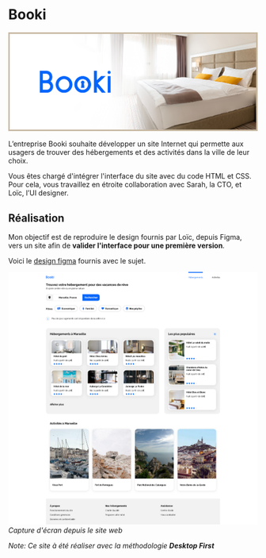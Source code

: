 # Booki

![](./images/readme/Booki.png)

L’entreprise Booki souhaite développer un site Internet qui permette aux usagers de trouver des hébergements et des activités dans la ville de leur choix.

Vous êtes chargé d'intégrer l'interface du site avec du code HTML et CSS. Pour cela, vous travaillez en étroite collaboration avec Sarah, la CTO, et Loïc, l’UI designer.

## Réalisation

Mon objectif est de reproduire le design fournis par Loïc, depuis Figma, vers un site afin de **valider l'interface pour une première version**.

Voici le [design figma](https://www.figma.com/file/r9YJyUkpVdrxzBBKGH7reY/Maquettes-Booki-(desktop%2C-mobile%2C-tablette)?type=design&node-id=3-0&mode=design&t=ocmeQSb3IKQ5e7Ry-0) fournis avec le sujet.

![Version Desktop](images/readme/Booki-Desktop.png)
*Capture d'écran depuis le site web*

*Note: Ce site à été réaliser avec la méthodologie **Desktop First***